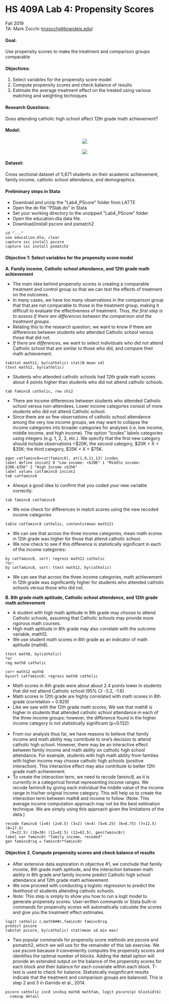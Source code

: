 # HS 409A Lab 4: Propensity Scores
Fall 2019  
TA: Mark Zocchi (mzocchi@brandeis.edu)  

#### Goal:
Use propensity scores to make the treatment and comparison groups comparable

#### Objectives: 
1.	Select variables for the propensity score model
2.	Compute propensity scores and check balance of results
3.	Estimate the average treatment effect on the treated using various matching and weighting techniques

#### Research Questions:
Does attending catholic high school affect 12th grade math achievement?

#### Model:
<p style="text-align: center;">
<img src="http://latex.codecogs.com/gif.latex?Logit/Probit%28Catholic%29%20%3D%20B_0%20&plus;%20B_1Inc8%20&plus;%20B_2Inc^2%20&plus;%20B_3math8%20&plus;%20B_4mathfam" /><br><br>
<img src="http://latex.codecogs.com/gif.latex?Math12%20%3D%20B_0%20&plus;%20B_1Catholic%20&plus;%20e" /></p>

#### Dataset:
Cross sectional dataset of 5,671 students on their academic achievement, family income, catholic school attendance, and demographics.  

#### Preliminary steps in Stata
* Download and unzip the "Lab4_PScore" folder from LATTE  
* Open the do file "PSlab.do" in Stata  
* Set your working directory to the unzipped "Lab4_PScore" folder
* Open the education.dta data file.
* Download/install pscore and psmatch2

```
cd "..."
use education.dta, clear 
capture ssc install pscore  
capture ssc install psmatch2
```
#### Objective 1: Select variables for the propensity score model
**A. Family income, Catholic school attendance, and 12th grade math achievement**  
* The main idea behind propensity scores is creating a comparable treatment and control group so that we can test the effects of treatment on the outcomes.
* In many cases, we have too many observations in the comparison group that that are not comparable to those in the treatment group, making it difficult to evaluate the effectiveness of treatment. *Thus, the first step is to assess if there are differences between the comparison and the treatment groups.*
* Relating this to the research question, we want to know if there are differences between students who attended Catholic school versus those that did not. 
* *If there are differences*, we want to select individuals who did not attend Catholic school that are similar to those who did, and compare their math achievement.

```
tabstat math12, by(catholic) stat(N mean sd)
ttest math12, by(catholic)
```
* Students who attended catholic schools had  12th grade math scores about 4 points higher than students who did not attend catholic schools.

```
tab faminc8 catholic, row chi2
```
* There are income differences between students who attended Catholic school versus non-attendees. Lower income categories consist of more students who did not attend Catholic school.
* Since there are so few observations of catholic school attendance among the very low income groups, we may want to collapse the income categories into broader categories for analyses (i.e. low income, middle income, and high income). The option “icodes” labels categories using integers (e.g. 1, 2, 3, etc.). We specify that the first new category should include observations <$20K; the second category, $20K < X < $35K; the third category, $35K < X < $75K.

```
egen catfaminc8=cut(faminc8), at(1,9,11,13) icodes
label define inccat2 0 "Low income: <$20K" 1 "Middle income: $20K-$35K" 2 "High Income >$35K"
label values catfaminc8 inccat2
tab catfaminc8
```
* Always a good idea to confirm that you coded your new variable correctly:
```
tab faminc8 catfaminc8
```
* We now check for differences in match scores using the new recoded income categories

```
table catfaminc8 catholic, contents(mean math12)
```
* We can see that across the three income categories, mean math scores in 12th grade was higher for those that attend catholic school.
* We now check to see if this difference is statistically significant in each of the income categories:

```
by catfaminc8, sort: regress math12 catholic   
*or:
by catfaminc8, sort: ttest math12, by(catholic)
```
* We can see that across the three income categories, math achievement in 12th grade was significantly higher for students who attended catholic schools versus those who did not.  

**B. 8th grade math aptitude, Catholic school attendance, and 12th grade math achievement**
* A student with high math aptitude in 8th grade may choose to attend Catholic schools, assuming that Catholic schools may provide more rigorous math courses.
* High math aptitude in 8th grade may also correlate with the outcome variable, math12. 
* We use student math scores in 8th grade as an indicator of math aptitude (math8).

```
ttest math8, by(catholic)
*or
reg math8 catholic

corr math12 math8  
bysort catfaminc8: regress math8 catholic 
```
* Math scores in 8th grade were about about 2.4 points lower in students that did not attend Catholic school (95% CI -3.2, -1.6)
* Math scores in 12th grade are highly correlated with math scores in 8th grade (correlation = 0.829)
* Like we saw with the 12th grade math scores, We see that math8 is higher in students that attended catholic school attendance in each of the three income groups; however, the difference found in the higher income category is not statistically significant (p=0.132).<br><br>
* From our analysis thus far, we have reasons to believe that family income and math ability may contribute to one’s decision to attend catholic high school.  However, there may be an interactive effect between family income and math ability on catholic high school attendance.  For example, students with high math ability from families with higher income may choose catholic high schools (positive interaction). This interactive effect may also contribute to better 12th grade math achievement.
* To create the interaction term, we need to recode faminc8, as it is currently in a categorical format representing income ranges. We recode faminc8 by giving each individual the middle value of the income range in his/her original income category.  This will help us to create the interaction term between math8 and income to follow. (Note: This average income computation approach may not be the best estimation technique.  We are simply using this approach given the limitations of the data.)

```
recode faminc8 (1=0) (2=0.5) (3=2) (4=4) (5=6.25) (6=8.75) (7=12.5) (8=17.5)  
  (9=22.5) (10=30) (11=42.5) (12=62.5), gen(faminc8r)
label var faminc8r "family income, recoded"
gen faminc8rsq = faminc8r*faminc8r
```
#### Objective 2. Compute propensity scores and check balance of results
* After extensive data exploration in objective #1, we conclude that family income, 8th grade math aptitude, and the interaction between math ability in 8th grade and family income predict Catholic high school attendance and 12th grade math achievement.  
* We now proceed with conducting a logistic regression to predict the likelihood of students attending catholic schools. 
* *Note:* This step is simply to show you how to run a logit model to generate propensity scores. User-written commands or Stata built-in commands for propensity scores will automatically calculate the scores and give you the treatment effect estimates.

```
logit catholic c.math8##c.faminc8r faminc8rsq 
predict pscore
tabstat pscore, by(catholic) stat(mean sd min max)
```

* Two popular commands for propensity score methods are pscore and psmatch2, which we will use for the remainder of this lab exercise. We use pscore because it conveniently computes the propensity scores and identifies the optimal number of blocks.  Adding the detail option will provide an extended output on the balance of the propensity scores for each block and their balance for each covariate within each block.  T-test is used to check for balance. Statistically insignificant results indicate that the treatment and comparison groups are balanced.  This is step 2 and 3 in Garrido et al., 2014.

```
pscore catholic inc8 inc8sq math8 mathfam, logit pscore(p) blockid(b) 
  comsup detail
```
